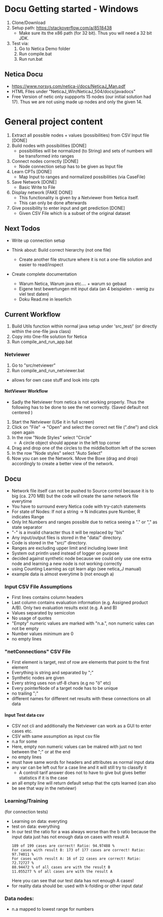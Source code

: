 # Docu Getting started - Windows
1. Clone/Download
2. Setup path: https://stackoverflow.com/a/8518438
    * Make sure its the x86 path (for 32 bit). Thus you will need a 32 bit JDK. 
3. Test via:
    1. Go to Netica Demo folder
    2. Run compile.bat
    3. Run run.bat
    
## Netica Docu
* https://www.norsys.com/netica-j/docs/NeticaJ_Man.pdf
* HTML FIles under "NeticaJ_WIn/NeticaJ_504/docs/javadocs"
* Free Version of netic only suppports 15 nodes (our initial solution had 17). Thus we are not using made up nodes and only the given 14. 

# General project content 
1. Extract all possible nodes + values (possibilities) from CSV Input file [DONE]
2. Build nodes with possibilities [DONE]
    * possibilities will be normalized (to String) and sets of numbers will be transformed into ranges
3. Connect nodes correctly [DONE]
    * Node connection setup has to be given as Input file 
4. Learn CPTs [DONE]
    * Map Input to ranges and normalized possibilities (via CaseFile)
5. Save Network [DONE]
    * Basic Write to File
6. Display network [FAKE DONE]
    * This functionality is given by a Netviewer from Netica itself. 
    * This can only be done afterwards 
7. Give possibility to enter input and get prediction [DONE]
    * Given CSV File which is a subset of the original dataset 

## Next Todos
* Write up connection setup
* Think about: Build correct hierarchy (not one file)
    * Create another file structure where it is not a one-file solution and easier to read/inspect
    



* Create complete documentation 
    * Warum Netica, Warum java etc.... + warum so gebaut 
    * Eigene test bewertungen mit input data (an 4 beispielen - wenig zu viel test daten)
    * Doku Read.me in leserlich 

## Current Workflow
1. Build Utils function within normal java setup under 'src_test/' (or directly within the one-file java class)
2. Copy into One-file solution for Netica
3. Run compile_and_run_app.bat

### Netviewer
1. Go to "src/netviewer"
2. Run compile_and_run_netviewer.bat

* allows for own case stuff and look into cpts

#### NetViewer Workflow
* Sadly the Netviewer from netica is not working properly. Thus the following has to be done to see the net correctly. (Saved default not centered )
1. Start the Netviewer (USe it in full screen)
2. Click on "File" -> "Open" and select the correct net file (".dne") and click open again
3. In the row "Node Styles" select "Circle"
    * A circle object should appear in the left top corner 
4. Drag and drop one of the circles to the middle/bottom left of the screen 
5. In the row "Node styles" select "Auto Select"
6. Now you can see the Network. Move the Boxe (drag and drop) accordingly to create a better view of the network.

## Docu
* Network file itself can not be pushed to Source control because it is to big (ca. 270 MB) but the code will create the same network file everytime
* You have to surround every Netica code with try-catch statements 
* For state of Nodes: If not a string -> N indicates pure Number, R indicates Range
* Only Int Numbers and ranges possible due to netica seeing a "." or "," as state separator 
* "-" is a invalid character thus it will be replaced by "bis"
* Any input/output files is stored in the "data/" directory. 
* Code is stored in the "src/" directory. 
* Ranges are excluding upper limit and including lower limit
* System out println used instead of logger on purpose 
* decided against synthetic node because we could only use one extra node and learning a new node is not working correctly 
* using Counting Learning as cpt learn algo (see netica_J manual)
* example data is almost everytime b (not enough a)

### Input CSV File Assumptions
* First lines contains column headers 
* Last column contains evaluation information (e.g. Assigned product A/B). Only two evaluation results exist (e.g. A and B)
* Values separated by semicolon 
* No usage of quotes 
* "Empty" numeric values are marked with "n.a.", non numeric vales can not be empty
* Number values minimum are 0
* no empty lines

### "netConnections" CSV File
* First element is target, rest of row are elements that point to the first element
* Everything is string and separated by ";"
* Synthetic nodes are given
* Every string uses non utf-8 chars (e.g no "ö" etc)
* Every pointerNode of a target node has to be unique
* no trailing ";"
* different names for different net results with these connections on all data


#### Input Test data csv
* CSV not cli and additionally the Netviewer can work as  a GUI to enter cases etc.
* CSV with same assumption as input csv file 
* n.a for some
* Here, empty non numeric values can be makred with just no text between the ";" or at the end
* no empty lines
* must have same words for headers and attributes as normal input data
* any var can be left out for a case line and it will still try to classify it
    * A controll tarif answer does not to have to give but gives better statistics if it is the case
* an all empty line will return default setup that the cpts learned (can also be see that way in the netviewr) 

### Learning/Training
 (for connection tests)
* Learning on data: everyting
* test on data: everything
* In our test the ratio for a was always worse than the b ratio because the input data just has not enough data on cases with result A
    ````
    189 of 199 cases are correct! Ratio: 94.97488 %
    For cases with result B: 173 of 177 cases are correct! Ratio: 97.74011 %
    For cases with result A: 16 of 22 cases are correct! Ratio: 72.72727 %
    88.94472 % of all cases are with the result B
    11.055277 % of all cases are with the result A
    ````
    Here you can see that our test data has not enough A cases!
* for reality data should be: used with k-folding or other input data!


### Data nodes:
* n.a mapped to lowest range for numbers



